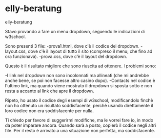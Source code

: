 # elly-beratung
elly-beratung

Stavo provando a fare un menu dropdown, seguendo le indicazioni di w3school.

Sono presenti 3 file:
-prova1.html, dove c'è il codice del dropdown.
-layout.css, dove c'è il layout di tutto il sito (compreso il menu, che fino ad ora funzionava).
-prova.css, dove c'è il layout del dropdown.

Questo è il risultato migliore che sono riuscita ad ottenere. 
I problemi sono:

-I link nel dropdown non sono incolonnati ma allineati (che mi andrebbe anche bene, se poi non facesse altro casino dopo).
-Contacts nel codice è l'ultimo link, ma quando viene mostrato il dropdown si sposta sotto e non resta a accanto al link che apre il dropdown.

Ripeto, ho usato il codice degli esempi di w3school, modificandolo finchè non ho ottenuto un risultato soddisfacente, perchè usando direttamente
il loro codice non era soddisfacente per nulla.

Ti chiedo per favore di suggerirmi modifiche, ma le vorrei fare io, in modo da poter imparare ancora.
Quando sarà a posto, copierò il codice negli altri file.
Per il resto è arrivato a una situazione non perfetta, ma soddisfacente.
